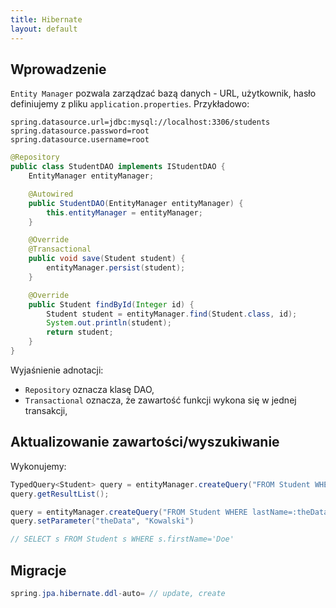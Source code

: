 ```yaml
---
title: Hibernate
layout: default
---
```


## Wprowadzenie
`Entity Manager` pozwala zarządzać bazą danych - URL, użytkownik, hasło definiujemy z pliku `application.properties`. Przykładowo: 
```
spring.datasource.url=jdbc:mysql://localhost:3306/students
spring.datasource.password=root
spring.datasource.username=root
```

```java
@Repository
public class StudentDAO implements IStudentDAO {
    EntityManager entityManager;

    @Autowired
    public StudentDAO(EntityManager entityManager) {
        this.entityManager = entityManager;
    }

    @Override
    @Transactional
    public void save(Student student) {
        entityManager.persist(student);
    }

    @Override
    public Student findById(Integer id) {
        Student student = entityManager.find(Student.class, id);
        System.out.println(student);
        return student;
    }
}
```
Wyjaśnienie adnotacji:
- `Repository` oznacza klasę DAO,
- `Transactional` oznacza, że zawartość funkcji wykona się w jednej transakcji,


## Aktualizowanie zawartości/wyszukiwanie
Wykonujemy: 
```java
TypedQuery<Student> query = entityManager.createQuery("FROM Student WHERE lastName='Doe'", Student.class);
query.getResultList();
```
```java
query = entityManager.createQuery("FROM Student WHERE lastName=:theData", Student.class);
query.setParameter("theData", "Kowalski")

// SELECT s FROM Student s WHERE s.firstName='Doe'
```

## Migracje 
```java
spring.jpa.hibernate.ddl-auto= // update, create
```